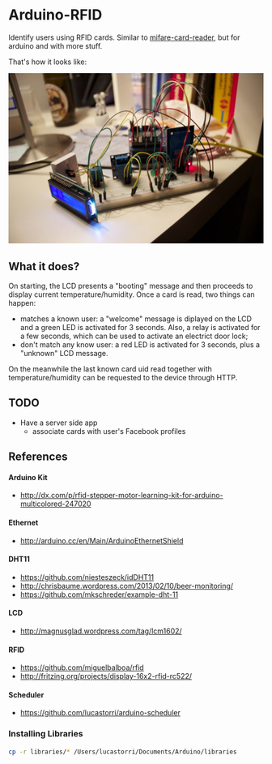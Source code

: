 # Arduino-RFID

Identify users using RFID cards. Similar to [mifare-card-reader](https://github.com/lucastorri/mifare-card-reader), but for arduino and with more stuff.

That's how it looks like: 

![Image](docs/images/IMG_6918.jpg?raw=true)


## What it does?

On starting, the LCD presents a "booting" message and then proceeds to display current temperature/humidity. Once a card is read, two things can happen:

 * matches a known user: a "welcome" message is diplayed on the LCD and a green LED is activated for 3 seconds. Also, a relay is activated for a few seconds, which can be used to activate an electrict door lock;
 * don't match any know user: a red LED is activated for 3 seconds, plus a "unknown" LCD message.

On the meanwhile the last known card uid read together with temperature/humidity can be requested to the device through HTTP.


## TODO

* Have a server side app
  * associate cards with user's Facebook profiles


## References

#### Arduino Kit

* <http://dx.com/p/rfid-stepper-motor-learning-kit-for-arduino-multicolored-247020>


#### Ethernet

* <http://arduino.cc/en/Main/ArduinoEthernetShield>


#### DHT11

* <https://github.com/niesteszeck/idDHT11>
* <http://chrisbaume.wordpress.com/2013/02/10/beer-monitoring/>
* <https://github.com/mkschreder/example-dht-11>


#### LCD

* <http://magnusglad.wordpress.com/tag/lcm1602/>


#### RFID

* <https://github.com/miguelbalboa/rfid>
* <http://fritzing.org/projects/display-16x2-rfid-rc522/>


#### Scheduler

* <https://github.com/lucastorri/arduino-scheduler>


### Installing Libraries

```bash
cp -r libraries/* /Users/lucastorri/Documents/Arduino/libraries
```

